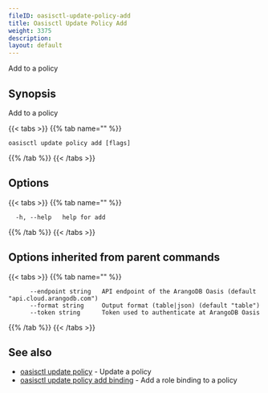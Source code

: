 ```yaml
---
fileID: oasisctl-update-policy-add
title: Oasisctl Update Policy Add
weight: 3375
description: 
layout: default
---
```

Add to a policy

## Synopsis

Add to a policy

{{< tabs >}}
{{% tab name="" %}}
```
oasisctl update policy add [flags]
```
{{% /tab %}}
{{< /tabs >}}

## Options

{{< tabs >}}
{{% tab name="" %}}
```
  -h, --help   help for add
```
{{% /tab %}}
{{< /tabs >}}

## Options inherited from parent commands

{{< tabs >}}
{{% tab name="" %}}
```
      --endpoint string   API endpoint of the ArangoDB Oasis (default "api.cloud.arangodb.com")
      --format string     Output format (table|json) (default "table")
      --token string      Token used to authenticate at ArangoDB Oasis
```
{{% /tab %}}
{{< /tabs >}}

## See also

* [oasisctl update policy](oasisctl-update-policy)	 - Update a policy
* [oasisctl update policy add binding](oasisctl-update-policy-add-binding)	 - Add a role binding to a policy

